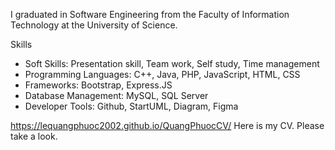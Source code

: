 I graduated in Software Engineering from the Faculty of Information Technology at the University of Science.

Skills
- Soft Skills: Presentation skill, Team work, Self study, Time management
- Programming Languages: C++, Java, PHP, JavaScript, HTML, CSS
- Frameworks: Bootstrap, Express.JS
- Database Management: MySQL, SQL Server
- Developer Tools: Github, StartUML, Diagram, Figma

https://lequangphuoc2002.github.io/QuangPhuocCV/
Here is my CV. Please take a look.
